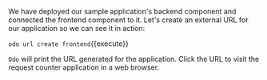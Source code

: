 We have deployed our sample application's backend component and connected the frontend component to it. Let's create an external URL for our application so we can see it in action:

`odo url create frontend`{{execute}}

`Odo` will print the URL generated for the application. Click the URL to visit the request counter application in a web browser.
